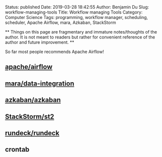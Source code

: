 Status: published
Date: 2019-03-28 18:42:55
Author: Benjamin Du
Slug: workflow-managing-tools
Title: Workflow managing Tools
Category: Computer Science
Tags: programming, workflow manager, scheduling, scheduler, Apache Airflow, mara, Azkaban, StackStorm

**
Things on this page are fragmentary and immature notes/thoughts of the author.
It is not meant to readers but rather for convenient reference of the author and future improvement.
**

So far most people recommends Apache Airflow!

## [apache/airflow](https://github.com/apache/airflow)

## [mara/data-integration](https://github.com/mara/data-integration)

## [azkaban/azkaban](https://github.com/azkaban/azkaban)

## [StackStorm/st2](https://github.com/StackStorm/st2)

## [rundeck/rundeck](https://github.com/rundeck/rundeck)

## crontab
